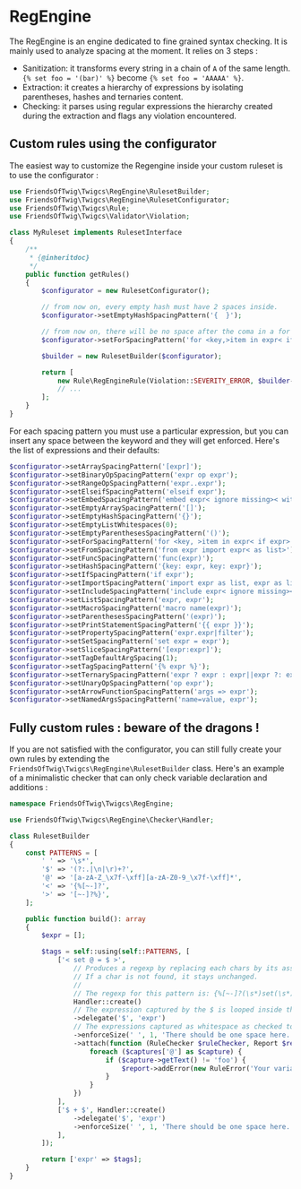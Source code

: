 # RegEngine

The RegEngine is an engine dedicated to fine grained syntax checking. It is mainly used to analyze spacing at the moment. It relies on
3 steps :

- Sanitization: it transforms every string in a chain of `A` of the same length. `{% set foo = '(bar)' %}` become `{% set foo = 'AAAAA' %}`.
- Extraction: it creates a hierarchy of expressions by isolating parentheses, hashes and ternaries content.
- Checking: it parses using regular expressions the hierarchy created during the extraction and flags any violation encountered.

## Custom rules using the configurator

The easiest way to customize the Regengine inside your custom ruleset is to use the configurator :

```php
use FriendsOfTwig\Twigcs\RegEngine\RulesetBuilder;
use FriendsOfTwig\Twigcs\RegEngine\RulesetConfigurator;
use FriendsOfTwig\Twigcs\Rule;
use FriendsOfTwig\Twigcs\Validator\Violation;

class MyRuleset implements RulesetInterface
{
    /**
     * {@inheritdoc}
     */
    public function getRules()
    {
        $configurator = new RulesetConfigurator();

        // from now on, every empty hash must have 2 spaces inside.
        $configurator->setEmptyHashSpacingPattern('{  }');

        // from now on, there will be no space after the coma in a for loop.
        $configurator->setForSpacingPattern('for <key,>item in expr< if expr>');

        $builder = new RulesetBuilder($configurator);

        return [
            new Rule\RegEngineRule(Violation::SEVERITY_ERROR, $builder->build()),
            // ...
        ];
    }
}
```

For each spacing pattern you must use a particular expression, but you can insert any space between the keyword and they will get
enforced. Here's the list of expressions and their defaults:

```php
$configurator->setArraySpacingPattern('[expr]');
$configurator->setBinaryOpSpacingPattern('expr op expr');
$configurator->setRangeOpSpacingPattern('expr..expr');
$configurator->setElseifSpacingPattern('elseif expr');
$configurator->setEmbedSpacingPattern('embed expr< ignore missing>< with list>< only>');
$configurator->setEmptyArraySpacingPattern('[]');
$configurator->setEmptyHashSpacingPattern('{}');
$configurator->setEmptyListWhitespaces(0);
$configurator->setEmptyParenthesesSpacingPattern('()');
$configurator->setForSpacingPattern('for <key, >item in expr< if expr>');
$configurator->setFromSpacingPattern('from expr import expr< as list>');
$configurator->setFuncSpacingPattern('func(expr)');
$configurator->setHashSpacingPattern('{key: expr, key: expr}');
$configurator->setIfSpacingPattern('if expr');
$configurator->setImportSpacingPattern('import expr as list, expr as list');
$configurator->setIncludeSpacingPattern('include expr< ignore missing>< with list>< only>');
$configurator->setListSpacingPattern('expr, expr');
$configurator->setMacroSpacingPattern('macro name(expr)');
$configurator->setParenthesesSpacingPattern('(expr)');
$configurator->setPrintStatementSpacingPattern('{{ expr }}');
$configurator->setPropertySpacingPattern('expr.expr|filter');
$configurator->setSetSpacingPattern('set expr = expr');
$configurator->setSliceSpacingPattern('[expr:expr]');
$configurator->setTagDefaultArgSpacing(1);
$configurator->setTagSpacingPattern('{% expr %}');
$configurator->setTernarySpacingPattern('expr ? expr : expr||expr ?: expr');
$configurator->setUnaryOpSpacingPattern('op expr');
$configurator->setArrowFunctionSpacingPattern('args => expr');
$configurator->setNamedArgsSpacingPattern('name=value, expr');
```

## Fully custom rules : beware of the dragons !

If you are not satisfied with the configurator, you can still fully create your own rules by
extending the `FriendsOfTwig\Twigcs\RegEngine\RulesetBuilder` class. Here's an example of a minimalistic checker that can
only check variable declaration and additions :

```php
namespace FriendsOfTwig\Twigcs\RegEngine;

use FriendsOfTwig\Twigcs\RegEngine\Checker\Handler;

class RulesetBuilder
{
    const PATTERNS = [
        ' ' => '\s*',
        '$' => '(?:.|\n|\r)+?',
        '@' => '[a-zA-Z_\x7f-\xff][a-zA-Z0-9_\x7f-\xff]*',
        '<' => '{%[~-]?',
        '>' => '[~-]?%}',
    ];

    public function build(): array
    {
        $expr = [];

        $tags = self::using(self::PATTERNS, [
            ['< set @ = $ >',
                // Produces a regexp by replacing each chars by its associated string in RulesetBuilder::PATTERN.
                // If a char is not found, it stays unchanged.
                //
                // The regexp for this pattern is: {%[~-]?(\s*)set(\s*)([a-zA-Z_\x7f-\xff][a-zA-Z0-9_\x7f-\xff]*)(\s*)=(\s*)(?:.|\n|\r)+?(\s*)[~-]?%}
                Handler::create()
                // The expression captured by the $ is looped inside the rule checker
                ->delegate('$', 'expr')
                // The expressions captured as whitespace as checked to be exactly of length 1.
                ->enforceSize(' ', 1, 'There should be one space here.'),
                ->attach(function (RuleChecker $ruleChecker, Report $report, array $captures) {
                    foreach ($captures['@'] as $capture) {
                        if ($capture->getText() != 'foo') {
                            $report->addError(new RuleError('Your variable can only be named "foo".', $capture->getOffset(), $capture->getSource()));
                        }
                    }
                })
            ],
            ['$ + $', Handler::create()
                ->delegate('$', 'expr')
                ->enforceSize(' ', 1, 'There should be one space here.'),
            ],
        ]);

        return ['expr' => $tags];
    }
}
```
